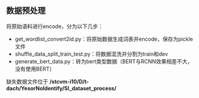 ##	数据预处理

将原始语料进行encode，分为以下几步：

*	get_wordlist_convert2id.py：将原始数据生成词表并encode，保存为pickle文件
*	shuffle_data_split_train_test.py：将数据混洗并分割为train和dev
*	generate_bert_data.py：转为bert类型数据（BERT与RCNN效果相差不大，没有使用BERT）


缺失数据文件位于 **/stcvm-i10/D/t-dach/YesorNoIdentify/SI_dataset_process/** 

